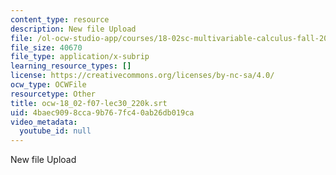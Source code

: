 ```yaml
---
content_type: resource
description: New file Upload
file: /ol-ocw-studio-app/courses/18-02sc-multivariable-calculus-fall-2010/4baec9098cca9b767fc40ab26db019ca_ocw-18_02-f07-lec30_220k.srt
file_size: 40670
file_type: application/x-subrip
learning_resource_types: []
license: https://creativecommons.org/licenses/by-nc-sa/4.0/
ocw_type: OCWFile
resourcetype: Other
title: ocw-18_02-f07-lec30_220k.srt
uid: 4baec909-8cca-9b76-7fc4-0ab26db019ca
video_metadata:
  youtube_id: null
---
```

New file Upload